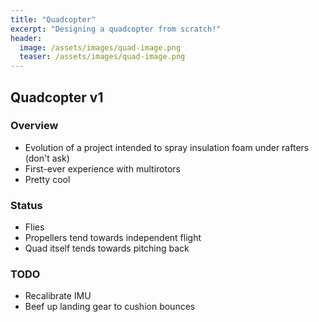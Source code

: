 ```yaml
---
title: "Quadcopter"
excerpt: "Designing a quadcopter from scratch!"
header:
  image: /assets/images/quad-image.png
  teaser: /assets/images/quad-image.png
---
```

## Quadcopter v1

### Overview
- Evolution of a project intended to spray insulation foam under rafters (don't ask)
- First-ever experience with multirotors
- Pretty cool

### Status
- Flies
- Propellers tend towards independent flight
- Quad itself tends towards pitching back

### TODO
- Recalibrate IMU
- Beef up landing gear to cushion bounces
